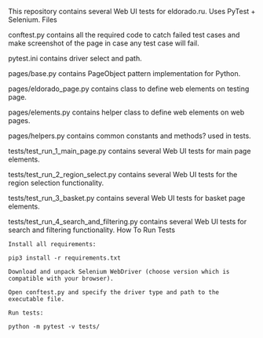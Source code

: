 This repository contains several Web UI tests for eldorado.ru. Uses PyTest + Selenium.
Files

conftest.py contains all the required code to catch failed test cases and make screenshot of the page in case any test case will fail.

pytest.ini contains driver select and path.

pages/base.py contains PageObject pattern implementation for Python.

pages/eldorado_page.py contains class to define web elements on testing page.

pages/elements.py contains helper class to define web elements on web pages.

pages/helpers.py contains common constants and methods? used in tests.

tests/test_run_1_main_page.py contains several Web UI tests for main page elements.

tests/test_run_2_region_select.py contains several Web UI tests for the region selection functionality.

tests/test_run_3_basket.py contains several Web UI tests for basket page elements.

tests/test_run_4_search_and_filtering.py contains several Web UI tests for search and filtering functionality.
How To Run Tests

    Install all requirements:

    pip3 install -r requirements.txt

    Download and unpack Selenium WebDriver (choose version which is compatible with your browser).

    Open conftest.py and specify the driver type and path to the executable file.

    Run tests:

    python -m pytest -v tests/
